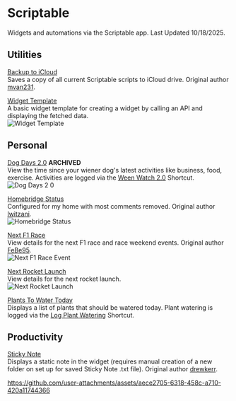 # Scriptable
Widgets and automations via the Scriptable app. Last Updated 10/18/2025.

## Utilities
[Backup to iCloud](https://github.com/calikasten/scriptable-scripts/blob/main/Backup%20to%20iCloud.js) <br>
Saves a copy of all current Scriptable scripts to iCloud drive. Original author [mvan231](https://github.com/mvan231).

[Widget Template](https://github.com/calikasten/scriptable-scripts/blob/main/Widget%20Template.js) <br>
A basic widget template for creating a widget by calling an API and displaying the fetched data. <br>
![Widget Template](https://github.com/user-attachments/assets/388d4fcb-f4fd-470d-b8b7-d20350e71e0a)

## Personal
[Dog Days 2.0](https://github.com/calikasten/scriptable-scripts/blob/main/Dog%20Days%202.0.js) **ARCHIVED** <br>
View the time since your wiener dog's latest activities like business, food, exercise. Activities are logged via the [Ween Watch 2.0](https://github.com/calikasten/siri-shortcuts/blob/main/Ween%20Watch%202.0.shortcut) Shortcut. <br>
![Dog Days 2 0](https://github.com/user-attachments/assets/b354492c-a3b6-4942-bfd8-97e09c883984)

[Homebridge Status](https://github.com/calikasten/scriptable/blob/main/Homebridge%20Status.js) <br>
Configured for my home with most comments removed. Original author [lwitzani](https://github.com/lwitzani). <br>
![Homebridge Status](https://github.com/user-attachments/assets/83f37469-e858-4d92-9292-396868705257)

[Next F1 Race](https://github.com/calikasten/scriptable/blob/main/Next%20F1%20Race.js) <br>
View details for the next F1 race and race weekend events. Original author [FeBe95](https://gist.github.com/FeBe95). <br>
![Next F1 Race Event](https://github.com/user-attachments/assets/89dc39cb-8783-4c6e-8153-93cdf4089e75)

[Next Rocket Launch](https://github.com/calikasten/scriptable/blob/main/Next%20Rocket%20Launch.js) <br>
View details for the next rocket launch. <br>
![Next Rocket Launch](https://github.com/user-attachments/assets/2e7e4477-da45-407f-b6b0-72f8cfe47c11)

[Plants To Water Today]() <br>
Displays a list of plants that should be watered today. Plant watering is logged via the [Log Plant Watering](https://github.com/calikasten/siri-shortcuts/blob/main/Log%20Plant%20Watering.shortcut) Shortcut.

## Productivity
[Sticky Note](https://github.com/calikasten/scriptable/blob/main/Sticky%20Note.js) <br>
Displays a static note in the widget (requires manual creation of a new folder on set up for saved Sticky Note .txt file). Original author [drewkerr](https://github.com/drewkerr). <br>

https://github.com/user-attachments/assets/aece2705-6318-458c-a710-420a11744366
